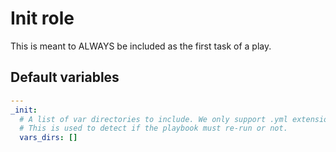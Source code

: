 # Init role

This is meant to ALWAYS be included as the first task of a play.

<!--TOC-->
<!--ENDTOC-->

<!--ROLEVARS-->
## Default variables
```yaml
---
_init:
  # A list of var directories to include. We only support .yml extensions.
  # This is used to detect if the playbook must re-run or not.
  vars_dirs: []

```

<!--ENDROLEVARS-->
